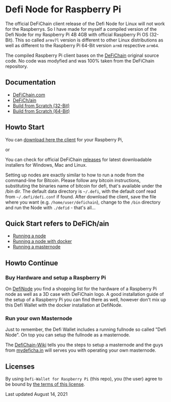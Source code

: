 # Defi Node for Raspberry Pi

The official DeFiChain client release of the Defi Node for Linux will not work for the Raspberrys. So I have made for myself a compiled version of the Defi Node for my Raspberry Pi 4B 4GB with official Raspberry Pi OS (32-Bit). This so called `armv7l` version is different to other Linux distributions as well as different to the Raspberry Pi 64-Bit version `arm8` respective `arm64`. 

The compiled Raspberry Pi client bases on the [DeFiChain](https://github.com/DeFiCh/ain) original source code. No code was modyfied and was 100% taken from the DeFiChain repository.


## Documentation

- [DeFiChain.com](https://defichain.com/)
- [DeFiCh/ain](https://github.com/DeFiCh/ain/README.md)
- [Build from Scratch (32-Bit)](https://github.com/Martin8617/HowTo/blob/main/build-armv7l.md)
- [Build from Scratch (64-Bit)](https://github.com/Martin8617/HowTo/blob/main/build-arm64.md)


## Howto Start

You can [download here the client](https://github.com/Martin8617/Defi-Node-for-Raspberry-Pi/releases) for your Raspberry Pi,

or

You can check for official DeFiChain [releases](https://github.com/DeFiCh/ain/releases) for latest downloadable installers for Windows, Mac and Linux.

Setting up nodes are exactly similar to how to run a node from the command-line for Bitcoin. Please follow any bitcoin instructions, substituting the binaries name of bitcoin for defi, that's available under the /bin dir.
The default data directory is `~/.defi`, with the default conf read from `~/.defi/defi.conf` if found.
After download the client, save the file where you want (e.g. `/home/user/defichain`), change to the `/bin` directory and run the Node with `./defid` - that's all...


## Quick Start refers to DeFiCh/ain

- [Running a node](https://github.com/DeFiCh/ain/blob/master/doc/setup-nodes.md)
- [Running a node with docker](https://github.com/DeFiCh/ain/blob/master/doc/setup-nodes-docker.md)
- [Running a masternode](https://github.com/DeFiCh/ain/blob/master/doc/setup-masternodes.md)


## Howto Continue

### Buy Hardware and setup a Raspberry Pi

On [DefiNode](https://github.com/DefiNode/DeFiNode) you find a shopping list for the hardware of a Raspberry Pi node as well as a 3D case with DeFiChain logo. A good installation guide of the setup of a Raspberry Pi you can find there as well, however don't mix up this Defi Wallet with the docker installation at DefiNode.

### Run your own Masternode

Just to remember, the Defi Wallet includes a running fullnode so called "Defi Node". On top you can setup the fullnode as a masternode.

The [DefiChain-Wiki](https://defichain-wiki.com/wiki/Masternode_installation_extended) tells you the steps to setup a masternode and the guys from [mydeficha.in](https://mydeficha.in) will serves you with operating your own masternode. 


## Licenses

By using `Defi-Wallet for Raspberry Pi` (this repo), you (the user) agree to be bound by [the terms of this license](LICENSE).

Last updated August 14, 2021
